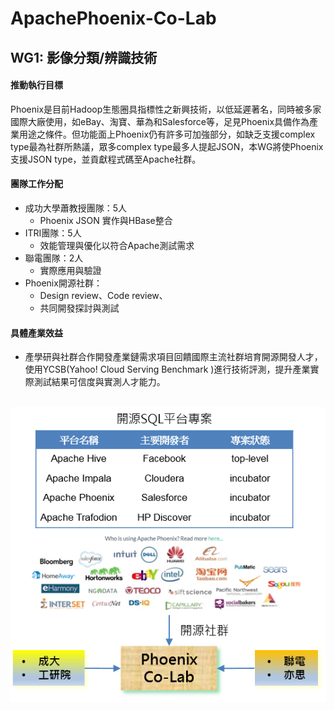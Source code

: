 # ApachePhoenix-Co-Lab

## WG1: 影像分類/辨識技術 

#### 推動執行目標
Phoenix是目前Hadoop生態圈具指標性之新興技術，以低延遲著名，同時被多家國際大廠使用，如eBay、淘寶、華為和Salesforce等，足見Phoenix具備作為產業用途之條件。但功能面上Phoenix仍有許多可加強部分，如缺乏支援complex type最為社群所熱議，眾多complex type最多人提起JSON，本WG將使Phoenix支援JSON type，並貢獻程式碼至Apache社群。


#### 團隊工作分配

* 成功大學蕭教授團隊：5人
  * Phoenix JSON 實作與HBase整合
* ITRI團隊：5人
  * 效能管理與優化以符合Apache測試需求
* 聯電團隊：2人
  * 實際應用與驗證
* Phoenix開源社群：
  * Design review、Code review、
  * 共同開發探討與測試

#### 具體產業效益
* 產學研與社群合作開發產業鏈需求項目回饋國際主流社群培育開源開發人才，使用YCSB(Yahoo! Cloud Serving Benchmark )進行技術評測，提升產業實際測試結果可信度與實測人才能力。

<p align="center">
  <img src="https://github.com/twoss-io/ApachePhoenix-Co-Lab/blob/master/img/phoenix_intro1.png">
</p>
